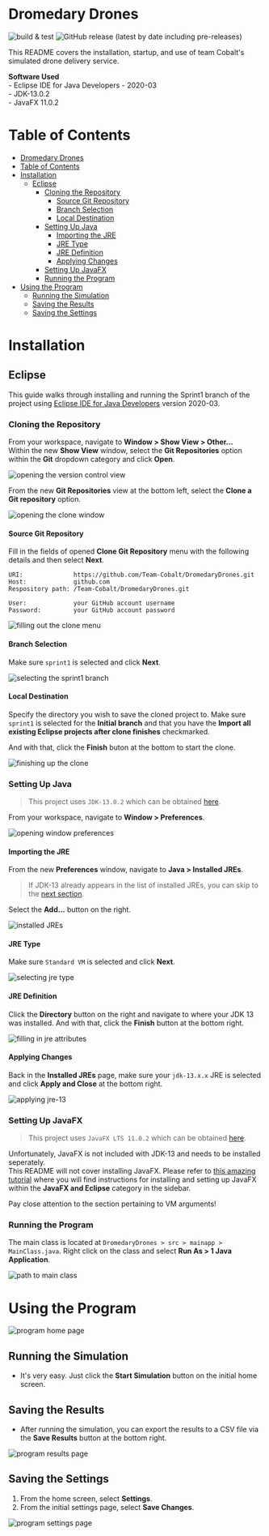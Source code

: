 # Dromedary Drones

![build & test](https://github.com/Team-Cobalt/DromedaryDrones/workflows/build%20&%20test/badge.svg?branch=master) ![GitHub release (latest by date including pre-releases)](https://img.shields.io/github/v/release/Team-Cobalt/DromedaryDrones?include_prereleases)

This README covers the installation, startup, and use of team Cobalt's simulated drone delivery service.

**Software Used**<br>
\- Eclipse IDE for Java Developers - 2020-03<br>
\- JDK-13.0.2<br>
\- JavaFX 11.0.2<br>

# Table of Contents

- [Dromedary Drones](#dromedary-drones)
- [Table of Contents](#table-of-contents)
- [Installation](#installation)
  - [Eclipse](#eclipse)
    - [Cloning the Repository](#cloning-the-repository)
      - [Source Git Repository](#source-git-repository)
      - [Branch Selection](#branch-selection)
      - [Local Destination](#local-destination)
    - [Setting Up Java](#setting-up-java)
      - [Importing the JRE](#importing-the-jre)
      - [JRE Type](#jre-type)
      - [JRE Definition](#jre-definition)
      - [Applying Changes](#applying-changes)
    - [Setting Up JavaFX](#setting-up-javafx)
    - [Running the Program](#running-the-program)
- [Using the Program](#using-the-program)
  - [Running the Simulation](#running-the-simulation)
  - [Saving the Results](#saving-the-results)
  - [Saving the Settings](#saving-the-settings)

# Installation

## Eclipse

This guide walks through installing and running the Sprint1 branch of the project using [Eclipse IDE for Java Developers][eclipse-website] version 2020-03.

### Cloning the Repository

From your workspace, navigate to **Window > Show View > Other...**<br>
Within the new **Show View** window, select the **Git Repositories** option within the **Git** dropdown category and click **Open**.

![opening the version control view][eclipse-clone1]

From the new **Git Repositories** view at the bottom left, select the **Clone a Git repository** option.

![opening the clone window][eclipse-clone2]

#### Source Git Repository

Fill in the fields of opened **Clone Git Repository** menu with the following details and then select **Next**.

```
URI:              https://github.com/Team-Cobalt/DromedaryDrones.git
Host:             github.com
Respository path: /Team-Cobalt/DromedaryDrones.git

User:             your GitHub account username
Password:         your GitHub account password
```

![filling out the clone menu][eclipse-clone3]

#### Branch Selection

Make sure `sprint1` is selected and click **Next**.

![selecting the sprint1 branch][eclipse-clone4]

#### Local Destination

Specify the directory you wish to save the cloned project to. Make sure `sprint1` is selected for the **Initial branch** and that you have the __Import all existing Eclipse projects after clone finishes__ checkmarked.

And with that, click the **Finish** buton at the bottom to start the clone.

![finishing up the clone][eclipse-clone5]


### Setting Up Java

> This project uses `JDK-13.0.2` which can be obtained [here][java-13-download].

From your workspace, navigate to **Window > Preferences**.

![opening window preferences][eclipse-java1]

#### Importing the JRE

From the new **Preferences** window, navigate to **Java > Installed JREs**.

> If JDK-13 already appears in the list of installed JREs, you can skip to the [next section](#setting-up-javafx). 

Select the **Add...** button on the right.

![installed JREs][eclipse-java2]

#### JRE Type

Make sure `Standard VM` is selected and click **Next**.

![selecting jre type][eclipse-java3]

#### JRE Definition

Click the **Directory** button on the right and navigate to where your JDK 13 was installed. And with that, click the **Finish** button at the bottom right.

![filling in jre attributes][eclipse-java4]

#### Applying Changes

Back in the **Installed JREs** page, make sure your `jdk-13.x.x` JRE is selected and click **Apply and Close** at the bottom right.

![applying jre-13][eclipse-java5]

### Setting Up JavaFX

> This project uses `JavaFX LTS 11.0.2` which can be obtained [here][javafx-11-download].

Unfortunately, JavaFX is not included with JDK-13 and needs to be installed seperately.<br>
This README will not cover installing JavaFX. Please refer to [this amazing tutorial][javafx-11-install] where you will find instructions for installing and setting up JavaFX within the **JavaFX and Eclipse** category in the sidebar.

Pay close attention to the section pertaining to VM arguments!

### Running the Program

The main class is located at `DromedaryDrones > src > mainapp > MainClass.java`.
Right click on the class and select **Run As > 1 Java Application**.

![path to main class][eclipse-java6]

# Using the Program

![program home page][program-home]

## Running the Simulation
- It's very easy. Just click the **Start Simulation** button on the initial home screen.

## Saving the Results
- After running the simulation, you can export the results to a CSV file via the **Save Results** button at the bottom right.

![program results page][program-results]

## Saving the Settings
1. From the home screen, select **Settings**.
2. From the initial settings page, select **Save Changes**.

![program settings page][program-settings1]




[eclipse-website]: https://www.eclipse.org/eclipseide/

[eclipse-clone1]: images/eclipse-clone1.jpg
[eclipse-clone2]: images/eclipse-clone2.jpg
[eclipse-clone3]: images/eclipse-clone3.jpg
[eclipse-clone4]: images/eclipse-clone4.jpg
[eclipse-clone5]: images/eclipse-clone5.jpg

[eclipse-java1]: images/eclipse-java1.jpg
[eclipse-java2]: images/eclipse-java2.jpg
[eclipse-java3]: images/eclipse-java3.jpg
[eclipse-java4]: images/eclipse-java4.jpg
[eclipse-java5]: images/eclipse-java5.jpg
[eclipse-java6]: images/eclipse-java6.jpg

[program-home]: images/program-home.jpg
[program-results]: images/program-results.jpg
[program-settings1]: images/program-settings.jpg

[java-13-download]: https://www.oracle.com/java/technologies/javase-jdk13-downloads.html

[javafx-11-download]: https://gluonhq.com/products/javafx/
[javafx-11-install]: https://openjfx.io/openjfx-docs/#install-javafx
